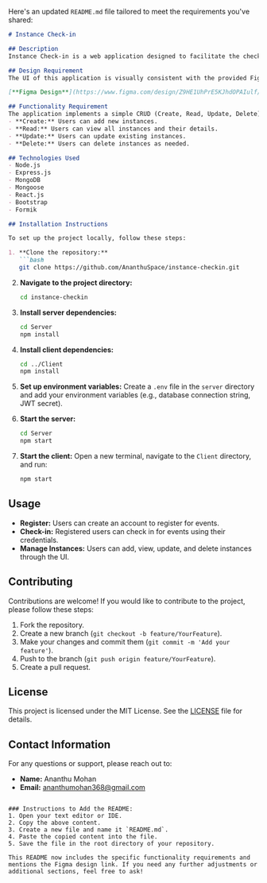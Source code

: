 Here's an updated `README.md` file tailored to meet the requirements you've shared:

```markdown
# Instance Check-in

## Description
Instance Check-in is a web application designed to facilitate the check-in process for events, meetings, or any gatherings. Users can register for an event, check in, view their attendance history, and manage instances through a simple CRUD interface. The application aims to streamline the check-in process, making it easier for organizers to manage attendees and for participants to keep track of their events.

## Design Requirement
The UI of this application is visually consistent with the provided Figma prototype. Please refer to the Figma design for detailed UI specifications:

[**Figma Design**](https://www.figma.com/design/Z9HE1UhPrE5KJhdOPAIulf/Test?node-id=6-329&node-type=canvas&t=MCE2cCvz0o9K9Ksk-0)

## Functionality Requirement
The application implements a simple CRUD (Create, Read, Update, Delete) functionality:
- **Create:** Users can add new instances.
- **Read:** Users can view all instances and their details.
- **Update:** Users can update existing instances.
- **Delete:** Users can delete instances as needed.

## Technologies Used
- Node.js
- Express.js
- MongoDB
- Mongoose
- React.js
- Bootstrap
- Formik

## Installation Instructions

To set up the project locally, follow these steps:

1. **Clone the repository:**
   ```bash
   git clone https://github.com/AnanthuSpace/instance-checkin.git
   ```

2. **Navigate to the project directory:**
   ```bash
   cd instance-checkin
   ```

3. **Install server dependencies:**
   ```bash
   cd Server
   npm install
   ```

4. **Install client dependencies:**
   ```bash
   cd ../Client
   npm install
   ```

5. **Set up environment variables:**
   Create a `.env` file in the `server` directory and add your environment variables (e.g., database connection string, JWT secret).

6. **Start the server:**
   ```bash
   cd Server
   npm start
   ```

7. **Start the client:**
   Open a new terminal, navigate to the `Client` directory, and run:
   ```bash
   npm start
   ```

## Usage
- **Register:** Users can create an account to register for events.
- **Check-in:** Registered users can check in for events using their credentials.
- **Manage Instances:** Users can add, view, update, and delete instances through the UI.

## Contributing
Contributions are welcome! If you would like to contribute to the project, please follow these steps:
1. Fork the repository.
2. Create a new branch (`git checkout -b feature/YourFeature`).
3. Make your changes and commit them (`git commit -m 'Add your feature'`).
4. Push to the branch (`git push origin feature/YourFeature`).
5. Create a pull request.

## License
This project is licensed under the MIT License. See the [LICENSE](LICENSE) file for details.

## Contact Information
For any questions or support, please reach out to:
- **Name:** Ananthu Mohan
- **Email:** ananthumohan368@gmail.com
```

### Instructions to Add the README:
1. Open your text editor or IDE.
2. Copy the above content.
3. Create a new file and name it `README.md`.
4. Paste the copied content into the file.
5. Save the file in the root directory of your repository.

This README now includes the specific functionality requirements and mentions the Figma design link. If you need any further adjustments or additional sections, feel free to ask!
